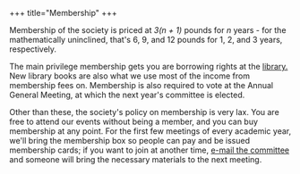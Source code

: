 +++
title="Membership"
+++

<!-- Begin membership.txt -->

<p>Membership of the society is priced at <em>3(n + 1)</em> pounds for <em>n</em> years - for the mathematically uninclined, that's 6, 9, and 12 pounds for 1, 2, and 3 years, respectively.</p>

<p>The main privilege membership gets you are borrowing rights at the <a href="library">library.</a> New library books are also what we use most of the income from membership fees on. Membership is also required to vote at the Annual General Meeting, at which the next year's committee is elected.</p>

<p>Other than these, the society's policy on membership is very lax. You are free to attend our events without being a member, and you can buy membership at any point. For the first few meetings of every academic year, we'll bring the membership box so people can pay and be issued membership cards; if you want to join at another time, <a href="committee">e-mail the committee</a> and someone will bring the necessary materials to the next meeting.</p>
<!--				
<p>Lastly, membership can also be acquired through the donation of a certain number of books, typically around 4 - 6. If you want pay in this way, the librarian can sort it out. </p> -->
<!-- End membership.txt -->